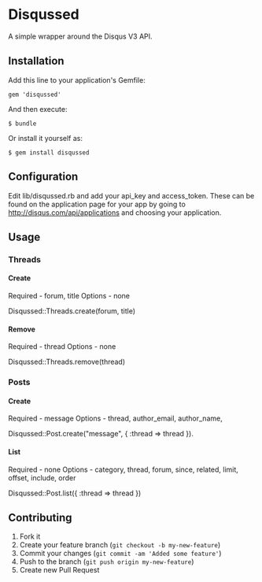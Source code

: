 # Disqussed

A simple wrapper around the Disqus V3 API.

## Installation

Add this line to your application's Gemfile:

    gem 'disqussed'

And then execute:

    $ bundle

Or install it yourself as:

    $ gem install disqussed

## Configuration

Edit lib/disqussed.rb and add your api_key and access_token. These can be found on the application page for your app
by going to http://disqus.com/api/applications and choosing your application.

## Usage

### Threads

#### Create

Required - forum, title
Options - none

Disqussed::Threads.create(forum, title)

#### Remove

Required - thread
Options - none

Disqussed::Threads.remove(thread)

### Posts

#### Create

Required - message
Options - thread, author_email, author_name,

Disqussed::Post.create("message", { :thread => thread }).

#### List

Required - none
Options - category, thread, forum, since, related, limit, offset, include, order

Disqussed::Post.list({ :thread => thread })

## Contributing

1. Fork it
2. Create your feature branch (`git checkout -b my-new-feature`)
3. Commit your changes (`git commit -am 'Added some feature'`)
4. Push to the branch (`git push origin my-new-feature`)
5. Create new Pull Request
